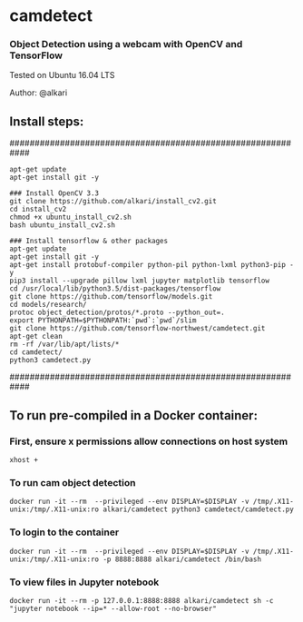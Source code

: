 # camdetect

### Object Detection using a webcam with OpenCV and TensorFlow

Tested on Ubuntu 16.04 LTS

Author: @alkari

## Install steps:
############################################################


```
apt-get update
apt-get install git -y

### Install OpenCV 3.3
git clone https://github.com/alkari/install_cv2.git
cd install_cv2
chmod +x ubuntu_install_cv2.sh
bash ubuntu_install_cv2.sh

### Install tensorflow & other packages
apt-get update
apt-get install git -y
apt-get install protobuf-compiler python-pil python-lxml python3-pip -y
pip3 install --upgrade pillow lxml jupyter matplotlib tensorflow
cd /usr/local/lib/python3.5/dist-packages/tensorflow
git clone https://github.com/tensorflow/models.git
cd models/research/
protoc object_detection/protos/*.proto --python_out=.
export PYTHONPATH=$PYTHONPATH:`pwd`:`pwd`/slim
git clone https://github.com/tensorflow-northwest/camdetect.git
apt-get clean
rm -rf /var/lib/apt/lists/*
cd camdetect/
python3 camdetect.py
```
############################################################


## To run pre-compiled in a Docker container:

### First, ensure x permissions allow connections on host system
```
xhost +
```

### To run cam object detection
```
docker run -it --rm  --privileged --env DISPLAY=$DISPLAY -v /tmp/.X11-unix:/tmp/.X11-unix:ro alkari/camdetect python3 camdetect/camdetect.py
```

### To login to the container
```
docker run -it --rm  --privileged --env DISPLAY=$DISPLAY -v /tmp/.X11-unix:/tmp/.X11-unix:ro -p 8888:8888 alkari/camdetect /bin/bash
```

### To view files in Jupyter notebook
```
docker run -it --rm -p 127.0.0.1:8888:8888 alkari/camdetect sh -c "jupyter notebook --ip=* --allow-root --no-browser"
```
